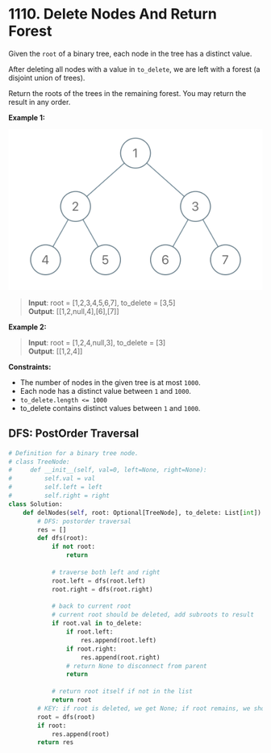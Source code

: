 # 1110. Delete Nodes And Return Forest

Given the `root` of a binary tree, each node in the tree has a distinct value.

After deleting all nodes with a value in `to_delete`, we are left with a forest (a disjoint union of trees).

Return the roots of the trees in the remaining forest. You may return the result in any order.

 

**Example 1:**

![img.png](../../Images/1110-1.png)

>**Input**: root = [1,2,3,4,5,6,7], to_delete = [3,5]  
**Output**: [[1,2,null,4],[6],[7]]  


**Example 2:**

>**Input**: root = [1,2,4,null,3], to_delete = [3]  
**Output**: [[1,2,4]]  
 

**Constraints:**

* The number of nodes in the given tree is at most `1000`.
* Each node has a distinct value between `1` and `1000`.
* `to_delete.length <= 1000`
* to_delete contains distinct values between `1` and `1000`.



## DFS: PostOrder Traversal

```python
# Definition for a binary tree node.
# class TreeNode:
#     def __init__(self, val=0, left=None, right=None):
#         self.val = val
#         self.left = left
#         self.right = right
class Solution:
    def delNodes(self, root: Optional[TreeNode], to_delete: List[int]) -> List[TreeNode]:
        # DFS: postorder traversal
        res = []
        def dfs(root):
            if not root:
                return

            # traverse both left and right
            root.left = dfs(root.left)
            root.right = dfs(root.right)

            # back to current root
            # current root should be deleted, add subroots to result
            if root.val in to_delete:
                if root.left:
                    res.append(root.left)
                if root.right:
                    res.append(root.right)
                # return None to disconnect from parent
                return 
            
            # return root itself if not in the list
            return root
        # KEY: if root is deleted, we get None; if root remains, we should add it to result
        root = dfs(root)
        if root:
            res.append(root)
        return res
```
